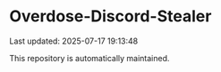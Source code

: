 # Overdose-Discord-Stealer

Last updated: 2025-07-17 19:13:48

This repository is automatically maintained.
